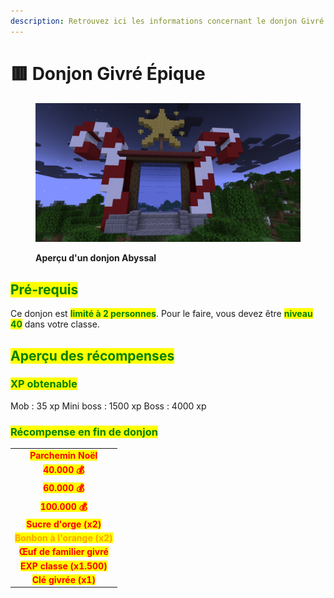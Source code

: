 ```yaml
---
description: Retrouvez ici les informations concernant le donjon Givré Épique
---
```


# 🟥 Donjon Givré Épique

<figure><img src="../../.gitbook/assets/Portail_Givre40.png" alt=""><figcaption><p><strong>Aperçu d'un donjon Abyssal</strong></p></figcaption></figure>

## <mark style="color:green;"> Pré-requis </mark>

Ce donjon est <mark style="color:green;">**limité à 2 personnes**</mark>. Pour le faire, vous devez être <mark style="color:green;">**niveau 40**</mark> dans votre classe.

## <mark style="color:green;">Aperçu des récompenses</mark>

### <mark style="color:green;">XP obtenable</mark>

Mob : 35 xp 
Mini boss : 1500 xp
Boss : 4000 xp 

### <mark style="color:green;">Récompense en fin de donjon</mark>

|                                                                            |
|:--------------------------------------------------------------------------:|
| <mark style="color:red;"><strong>Parchemin Noël</strong></mark>            |
| <mark style="color:red;"><strong>40.000 💰</strong></mark>                 |
| <mark style="color:red;"><strong>60.000 💰</strong></mark>                 |
| <mark style="color:red;"><strong>100.000 💰</strong></mark>                |
| <mark style="color:red;"><strong>Sucre d'orge (x2)</strong></mark>         |
| <mark style="color:orange;"><strong>Bonbon à l'orange (x2)</strong></mark> |
| <mark style="color:red;"><strong>Œuf de familier givré</strong></mark>     |
| <mark style="color:red;"><strong>EXP classe (x1.500)</strong></mark>       |
| <mark style="color:red;"><strong>Clé givrée (x1)</strong></mark>           |